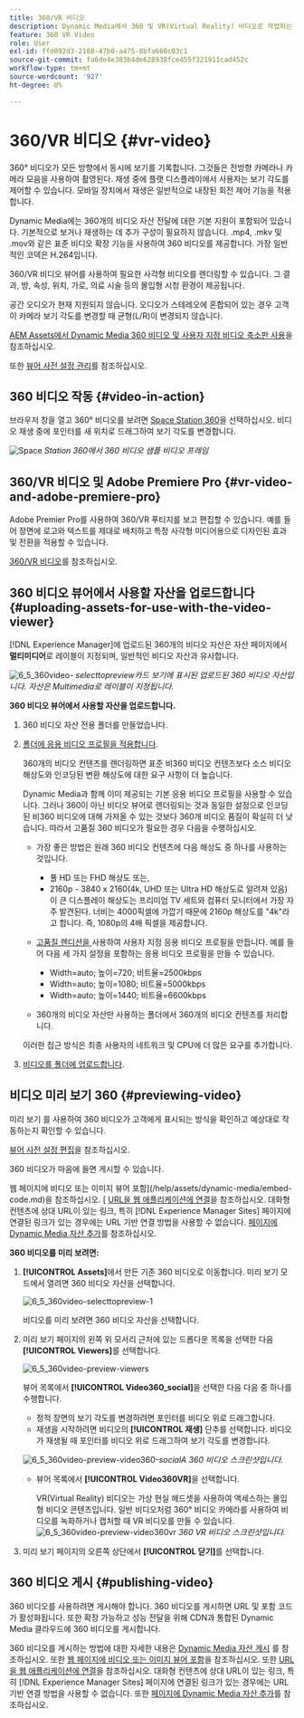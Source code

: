 ```yaml
---
title: 360/VR 비디오
description: Dynamic Media에서 360 및 VR(Virtual Reality) 비디오로 작업하는 방법을 알아봅니다.
feature: 360 VR Video
role: User
exl-id: ffd092d3-2188-47b0-a475-8bfa660c03c1
source-git-commit: fa6de4e383b4de628938fce455f321911cad452c
workflow-type: tm+mt
source-wordcount: '927'
ht-degree: 0%

---
```


# 360/VR 비디오 {#vr-video}

360° 비디오가 모든 방향에서 동시에 보기를 기록합니다. 그것들은 전방향 카메라나 카메라 모음을 사용하여 촬영된다. 재생 중에 플랫 디스플레이에서 사용자는 보기 각도를 제어할 수 있습니다. 모바일 장치에서 재생은 일반적으로 내장된 회전 제어 기능을 적용합니다.

Dynamic Media에는 360개의 비디오 자산 전달에 대한 기본 지원이 포함되어 있습니다. 기본적으로 보거나 재생하는 데 추가 구성이 필요하지 않습니다. .mp4, .mkv 및 .mov와 같은 표준 비디오 확장 기능을 사용하여 360 비디오를 제공합니다. 가장 일반적인 코덱은 H.264입니다.

360/VR 비디오 뷰어를 사용하여 필요한 사각형 비디오를 렌더링할 수 있습니다. 그 결과, 방, 속성, 위치, 가로, 의료 시술 등의 몰입형 시청 환경이 제공됩니다.

공간 오디오가 현재 지원되지 않습니다. 오디오가 스테레오에 혼합되어 있는 경우 고객이 카메라 보기 각도를 변경할 때 균형(L/R)이 변경되지 않습니다.

[AEM Assets에서 Dynamic Media 360 비디오 및 사용자 지정 비디오 축소판 사용](https://experienceleague.adobe.com/docs/experience-manager-learn/assets/dynamic-media/dynamic-media-360-video-custom-thumbnail-feature-video-use.html#dynamic-media)을 참조하십시오.

또한 [뷰어 사전 설정 관리](/help/assets/dynamic-media/managing-viewer-presets.md)를 참조하십시오.

## 360 비디오 작동 {#video-in-action}

브라우저 창을 열고 360° 비디오를 보려면 [Space Station 360](https://mobiletest.scene7.com/s7viewers/html5/Video360Viewer.html?asset=Viewers/space_station_360-AVS)을 선택하십시오. 비디오 재생 중에 포인터를 새 위치로 드래그하여 보기 각도를 변경합니다.

![Space ](assets/6_5_360videoiss_simplified.png)
*Station 360에서 360 비디오 샘플 비디오 프레임*

## 360/VR 비디오 및 Adobe Premiere Pro {#vr-video-and-adobe-premiere-pro}

Adobe Premier Pro를 사용하여 360/VR 푸티지를 보고 편집할 수 있습니다. 예를 들어 장면에 로고와 텍스트를 제대로 배치하고 특정 사각형 미디어용으로 디자인된 효과 및 전환을 적용할 수 있습니다.

[360/VR 비디오](https://helpx.adobe.com/premiere-pro/how-to/edit-360-vr-video.html)를 참조하십시오.

## 360 비디오 뷰어에서 사용할 자산을 업로드합니다 {#uploading-assets-for-use-with-the-video-viewer}

[!DNL Experience Manager]에 업로드된 360개의 비디오 자산은 자산 페이지에서 **멀티미디어**&#x200B;로 레이블이 지정되며, 일반적인 비디오 자산과 유사합니다.

![6_5_360video-](assets/6_5_360video-selecttopreview.png)
*selecttopreview카드 보기에 표시된 업로드된 360 비디오 자산입니다. 자산은 Multimedia로 레이블이 지정됩니다.*

**360 비디오 뷰어에서 사용할 자산을 업로드합니다.**

1. 360 비디오 자산 전용 폴더를 만들었습니다.
1. [폴더에 응용 비디오 프로필을 적용합니다](/help/assets/dynamic-media/video-profiles.md#applying-a-video-profile-to-folders).

   360개의 비디오 컨텐츠를 렌더링하면 표준 비360 비디오 컨텐츠보다 소스 비디오 해상도와 인코딩된 변환 해상도에 대한 요구 사항이 더 높습니다.

   Dynamic Media과 함께 이미 제공되는 기본 응용 비디오 프로필을 사용할 수 있습니다. 그러나 360이 아닌 비디오 뷰어로 렌더링되는 것과 동일한 설정으로 인코딩된 비360 비디오에 대해 가져올 수 있는 것보다 360개 비디오 품질이 확실히 더 낮습니다. 따라서 고품질 360 비디오가 필요한 경우 다음을 수행하십시오.

   * 가장 좋은 방법은 원래 360 비디오 컨텐츠에 다음 해상도 중 하나를 사용하는 것입니다.

      * 풀 HD 또는 FHD 해상도 또는,
      * 2160p - 3840 x 2160(4k, UHD 또는 Ultra HD 해상도로 알려져 있음) 이 큰 디스플레이 해상도는 프리미엄 TV 세트와 컴퓨터 모니터에서 가장 자주 발견된다. 너비는 4000픽셀에 가깝기 때문에 2160p 해상도를 &quot;4k&quot;라고 합니다. 즉, 1080p의 4배 픽셀을 제공합니다.
   * [고품질 렌디션을 ](/help/assets/dynamic-media/video-profiles.md#creating-a-video-encoding-profile-for-adaptive-streaming) 사용하여 사용자 지정 응용 비디오 프로필을 만듭니다. 예를 들어 다음 세 가지 설정을 포함하는 응용 비디오 프로필을 만들 수 있습니다.

      * Width=auto; 높이=720; 비트율=2500kbps
      * Width=auto; 높이=1080; 비트율=5000kbps
      * Width=auto; 높이=1440; 비트율=6600kbps
   * 360개의 비디오 자산만 사용하는 폴더에서 360개의 비디오 컨텐츠를 처리합니다.

   이러한 접근 방식은 최종 사용자의 네트워크 및 CPU에 더 많은 요구를 추가합니다.

1. [비디오를 폴더에 업로드합니다](/help/assets/manage-video-assets.md#upload-and-preview-video-assets).

<!--

## Overriding the default aspect ratio of 360 videos  {#overriding-the-default-aspect-ratio-of-videos}

For an uploaded asset to qualify as a 360 video that you intend to use with the 360 Video viewer, the asset must have an aspect ratio of 2.

By default, AEM detects video as "360" if its aspect ratio (width/height) is 2.0. If you are an Administrator, you can override the default aspect ratio setting of 2 by setting the optional `s7video360AR` property in CRXDE Lite at the following:

* `/conf/global/settings/cloudconfigs/dmscene7/jcr:content`

  * **Property type**: Double
  * **Value**: floating-point aspect ratio, default 2.0.

After you set this property, it takes effect immediately on both existing videos and newly uploaded videos.

The aspect ratio applies to 360 video assets for the asset details page and the [Video 360 Media WCM component](/help/assets/dynamic-media/adding-dynamic-media-assets-to-pages.md#dynamic-media-components).

Start by uploading 360 Videos.

-->

## 비디오 미리 보기 360 {#previewing-video}

미리 보기 를 사용하여 360 비디오가 고객에게 표시되는 방식을 확인하고 예상대로 작동하는지 확인할 수 있습니다.

[뷰어 사전 설정 편집](/help/assets/dynamic-media/managing-viewer-presets.md#editing-viewer-presets)을 참조하십시오.

360 비디오가 마음에 들면 게시할 수 있습니다.

웹 페이지에 비디오 또는 이미지 뷰어 포함](/help/assets/dynamic-media/embed-code.md)을 참조하십시오.
[
[URL을 웹 애플리케이션에 연결](/help/assets/dynamic-media/linking-urls-to-yourwebapplication.md)을 참조하십시오. 대화형 컨텐츠에 상대 URL이 있는 링크, 특히 [!DNL Experience Manager Sites] 페이지에 연결된 링크가 있는 경우에는 URL 기반 연결 방법을 사용할 수 없습니다.
[페이지에 Dynamic Media 자산 추가](/help/assets/dynamic-media/adding-dynamic-media-assets-to-pages.md)를 참조하십시오.

**360 비디오를 미리 보려면:**

1. **[!UICONTROL Assets]**&#x200B;에서 만든 기존 360 비디오로 이동합니다. 미리 보기 모드에서 열려면 360 비디오 자산을 선택합니다.

   ![6_5_360video-selecttopreview-1](assets/6_5_360video-selecttopreview-1.png)

   비디오를 미리 보려면 360 비디오 자산을 선택합니다.

1. 미리 보기 페이지의 왼쪽 위 모서리 근처에 있는 드롭다운 목록을 선택한 다음 **[!UICONTROL Viewers]**&#x200B;를 선택합니다.

   ![6_5_360video-preview-viewers](assets/6_5_360video-preview-viewers.png)

   뷰어 목록에서 **[!UICONTROL Video360_social]**&#x200B;을 선택한 다음 다음 중 하나를 수행합니다.

   * 정적 장면의 보기 각도를 변경하려면 포인터를 비디오 위로 드래그합니다.
   * 재생을 시작하려면 비디오의 **[!UICONTROL 재생]** 단추를 선택합니다. 비디오가 재생될 때 포인터를 비디오 위로 드래그하여 보기 각도를 변경합니다.

   ![6_5_360video-preview-video360-](assets/6_5_360video-preview-video360-social.png)*socialA 360 비디오 스크린샷입니다.*

   * 뷰어 목록에서 **[!UICONTROL Video360VR]**&#x200B;을 선택합니다.

      VR(Virtual Reality) 비디오는 가상 현실 헤드셋을 사용하여 액세스하는 몰입형 비디오 콘텐츠입니다. 일반 비디오처럼 360° 비디오 카메라를 사용하여 비디오를 녹화하거나 캡처할 때 VR 비디오를 만들 수 있습니다.
   ![6_5_360video-preview-video360vr](assets/6_5_360video-preview-video360vr.png)
   *360 VR 비디오 스크린샷입니다.*

1. 미리 보기 페이지의 오른쪽 상단에서 **[!UICONTROL 닫기]**&#x200B;를 선택합니다.

## 360 비디오 게시 {#publishing-video}

360 비디오를 사용하려면 게시해야 합니다. 360 비디오를 게시하면 URL 및 포함 코드가 활성화됩니다. 또한 확장 가능하고 성능 전달을 위해 CDN과 통합된 Dynamic Media 클라우드에 360 비디오를 게시합니다.

360 비디오를 게시하는 방법에 대한 자세한 내용은 [Dynamic Media 자산 게시](/help/assets/dynamic-media/publishing-dynamicmedia-assets.md) 를 참조하십시오.
또한 [웹 페이지에 비디오 또는 이미지 뷰어 포함](/help/assets/dynamic-media/embed-code.md)을 참조하십시오.
또한 [URL을 웹 애플리케이션에 연결](/help/assets/dynamic-media/linking-urls-to-yourwebapplication.md)을 참조하십시오. 대화형 컨텐츠에 상대 URL이 있는 링크, 특히 [!DNL Experience Manager Sites] 페이지에 연결된 링크가 있는 경우에는 URL 기반 연결 방법을 사용할 수 없습니다.
또한 [페이지에 Dynamic Media 자산 추가](/help/assets/dynamic-media/adding-dynamic-media-assets-to-pages.md)를 참조하십시오.
